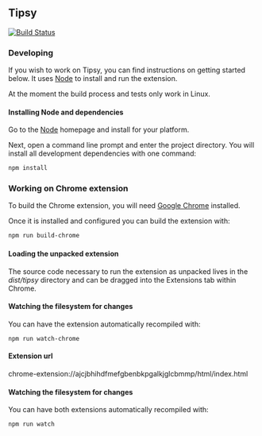 Tipsy
-----

[![Build Status](https://travis-ci.org/haystack/tipsy.png?branch=master)](https://travis-ci.org/haystack/tipsy)


### Developing ###

If you wish to work on Tipsy, you can find instructions on getting started
below.  It uses [Node](http://nodejs.org) to install and run the extension.

At the moment the build process and tests only work in Linux.

#### Installing Node and dependencies ####

Go to the [Node](http://nodejs.org) homepage and install for your platform.

Next, open a command line prompt and enter the project directory.  You will
install all development dependencies with one command:

``` bash
npm install
```

### Working on Chrome extension ###

To build the Chrome extension, you will need [Google
Chrome](http://chrome.com/) installed.

Once it is installed and configured you can build the extension with:

``` bash
npm run build-chrome
```

#### Loading the unpacked extension ####

The source code necessary to run the extension as unpacked lives in the
*dist/tipsy* directory and can be dragged into the Extensions tab within
Chrome.

#### Watching the filesystem for changes ####

You can have the extension automatically recompiled with:

``` shell
npm run watch-chrome
```

#### Extension url ####

chrome-extension://ajcjbhihdfmefgbenbkpgalkjglcbmmp/html/index.html

#### Watching the filesystem for changes ####

You can have both extensions automatically recompiled with:

``` shell
npm run watch
```
